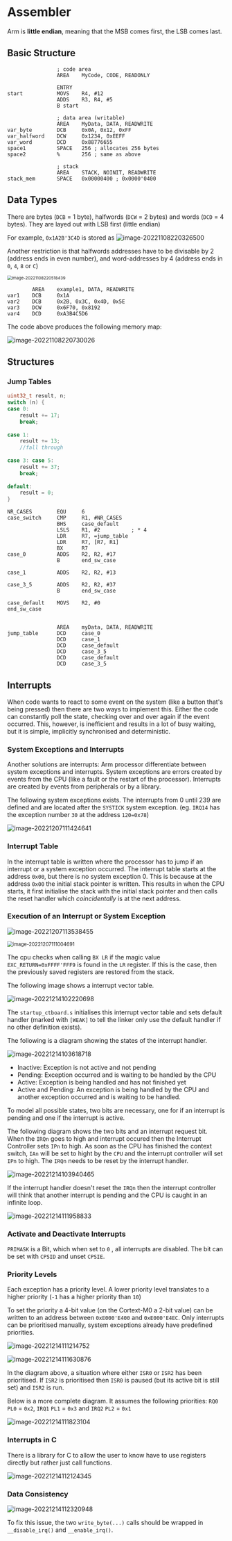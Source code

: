 # Assembler

Arm is **little endian**, meaning that the MSB comes first, the LSB comes last.

## Basic Structure

```assembly
				; code area
				AREA	MyCode, CODE, READONLY
				
				ENTRY
start			MOVS 	R4, #12
				ADDS	R3, R4, #5
				B start
				
				; data area (writable)
				AREA 	MyData, DATA, READWRITE
var_byte		DCB		0x0A, 0x12, 0xFF
var_halfword	DCW		0x1234, 0xEEFF
var_word		DCD		0x88776655
space1			SPACE 	256	; allocates 256 bytes
space2			%		256	; same as above
				
				; stack
				AREA	STACK, NOINIT, READWRITE
stack_mem		SPACE	0x00000400 ; 0x0000'0400
```

## Data Types

There are bytes (`DCB` = 1 byte), halfwords (`DCW` = 2 bytes) and words (`DCD` = 4 bytes). They are layed out with LSB first (little endian)

For example, `0x1A2B'3C4D` is stored as ![image-20221108220326500](res/image-20221108220326500.png)

Another restriction is that halfwords addresses have to be divisable by 2 (address ends in even number), and word-addresses by 4 (address ends in `0`, `4`, `8` or `C`)

<img src="res/image-20221108220518439.png" alt="image-20221108220518439" style="zoom:67%;" />

```assembly
		AREA 	example1, DATA, READWRITE
var1	DCB		0x1A
var2	DCB		0x2B, 0x3C, 0x4D, 0x5E
var3	DCW		0x6F70, 0x8192
var4	DCD		0xA3B4C5D6
```

The code above produces the following memory map:

![image-20221108220730026](res/image-20221108220730026.png)

## Structures

### Jump Tables

```c
uint32_t result, n;
switch (n) {
case 0:
    result += 17;
    break;
        
case 1:
    result += 13;
    //fall through
        
case 3: case 5:
    result += 37;
    break;
        
default:
    result = 0;
}
```



```assembly
NR_CASES		EQU		6
case_switch		CMP		R1, #NR_CASES
				BHS		case_default
				LSLS	R1, #2			; * 4
				LDR		R7, =jump_table
				LDR		R7, [R7, R1]
				BX		R7
case_0			ADDS	R2, R2, #17
				B		end_sw_case
				
case_1			ADDS	R2, R2, #13

case_3_5		ADDS	R2, R2, #37
				B		end_sw_case
				
case_default	MOVS 	R2, #0
end_sw_case


				AREA	myData, DATA, READWRITE
jump_table		DCD		case_0
				DCD		case_1
				DCD		case_default
				DCD		case_3_5
				DCD		case_default
				DCD		case_3_5
```

## Interrupts

When code wants to react to some event on the system (like a button that's being pressed) then there are two ways to implement this. Either the code can constantly poll the state, checking over and over again if the event occurred. This, however, is inefficient and results in a lot of busy waiting, but it is simple, implicitly synchronised and deterministic.

### System Exceptions and Interrupts

Another solutions are interrupts: Arm processor differentiate between system exceptions and interrupts. System exceptions are errors created by events from the CPU (like a fault or the restart of the processor). Interrupts are created by events from peripherals or by a library.

The following system exceptions exists. The interrupts from 0 until 239 are defined and are located after the `SYSTICK` system exception. (eg. `IRQ14` has the exception number `30` at the address  `120=0x78`)

![image-20221207111424641](res/02_Assembler/image-20221207111424641.png)

### Interrupt Table

In the interrupt table is written where the processor has to jump if an interrupt or a system exception occurred. The interrupt table starts at the address `0x00`, but there is no system exception 0. This is because at the address `0x00` the initial stack pointer is written. This results in when the CPU starts, it first initialise the stack with the initial stack pointer and then calls the reset handler which *coincidentally* is at the next address.

### Execution of an Interrupt or System Exception

![image-20221207113538455](res/02_Assembler/image-20221207113538455.png)

<img src="res/02_Assembler/image-20221207111004691.png" alt="image-20221207111004691" style="zoom:80%;" />

The cpu checks when calling `BX LR` if the magic value `EXC_RETURN=0xFFFF'FFF9` is found in the `LR` register. If this is the case, then the previously saved registers are restored from the stack.

The following image shows a interrupt vector table.

![image-20221214102220698](res/02_Assembler/image-20221214102220698.png)

The `startup_ctboard.s` initialises  this interrupt vector table and sets default handler (marked with `[WEAK]` to tell the linker only use the default handler if no other definition exists).

The following is a diagram showing the states of the interrupt handler. 

![image-20221214103618718](res/02_Assembler/image-20221214103618718.png)

* Inactive: Exception is not active and not pending
* Pending: Exception occurred and is waiting to be handled by the CPU
* Active: Exception is being handled and has not finished yet
* Active and Pending: An exception is being handled by the CPU and another exception occurred and is waiting to be handled.

To model all possible states, two bits are necessary, one for if an interrupt is pending and one if the interrupt is active.

The following diagram shows the two bits and an interrupt request bit.
When the `IRQn` goes to high and interrupt occured then the Interrupt Controller sets `IPn` to high. As soon as the CPU has finished the context switch, `IAn` will be set to hight by the `CPU` and the interrupt controller will set `IPn` to high. The `IRQn` needs to be reset by the interrupt handler.

![image-20221214103940465](res/02_Assembler/image-20221214103940465.png) 

If the interrupt handler doesn't reset the `IRQn` then the interrupt controller will think that another interrupt is pending and the CPU is caught in an infinite loop.

![image-20221214111958833](res/02_Assembler/image-20221214111958833.png)

### Activate and Deactivate Interrupts

`PRIMASK` is a Bit, which when set to `0` , all interrupts are disabled. The bit can be set with `CPSID` and unset `CPSIE`.

### Priority Levels

Each exception has a priority level. A lower priority level translates to a higher priority (`-1` has a higher priority than `10`)

To set the priority a 4-bit value (on the Cortext-M0 a 2-bit value) can be written to an address between `0xE000'E400` and `0xE000'E4EC`.  Only interrupts can be prioritised manually, system exceptions already have predefined priorities.

![image-20221214111214752](res/02_Assembler/image-20221214111214752.png)

![image-20221214111630876](res/02_Assembler/image-20221214111630876.png)

In the diagram above, a situation where either `ISR0` or `ISR2` has been prioritised. If `ISR2` is prioritised then `ISR0` is paused (but its active bit is still set) and `ISR2` is run.

Below is a more complete diagram. It assumes the following priorities: `RQ0` `PL0` = `0x2`, `IRQ1` `PL1` = `0x3` and `IRQ2` `PL2` = `0x1`

![image-20221214111823104](res/02_Assembler/image-20221214111823104.png)

### Interrupts in C

There is a library for C to allow the user to know have to use registers directly but rather just call functions.

![image-20221214112124345](res/02_Assembler/image-20221214112124345.png)

### Data Consistency

![image-20221214112320948](res/02_Assembler/image-20221214112320948.png)

To fix this issue, the two `write_byte(...)` calls should be wrapped in `__disable_irq()` and `__enable_irq()`.
